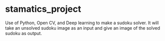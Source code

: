 # stamatics_project
Use of Python, Open CV, and Deep learning to make a sudoku solver. It will take an
unsolved sudoku image as an input and give an image of the solved sudoku as output.
